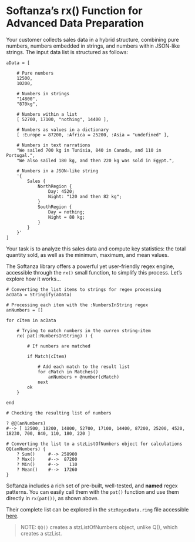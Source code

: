 # Softanza’s rx() Function for Advanced Data Preparation

Your customer collects sales data in a hybrid structure, combining pure numbers, numbers embedded in strings, and numbers within JSON-like strings. The input data list is structured as follows:

```ring
aData = [

    # Pure numbers
    12500,
    10200,

    # Numbers in strings
    "14800",
    "870kg",

    # Numbers within a list
    [ 52700, 17100, "nothing", 14400 ],

    # Numbers as values in a dictionary
    [ :Europe = 87200, :Africa = 25200, :Asia = "undefined" ],

    # Numbers in text narrations
    "We sailed 700 kg in Tunisia, 840 in Canada, and 110 in Portugal.",
    "We also sailed 180 kg, and then 220 kg was sold in Egypt.",

    # Numbers in a JSON-like string
    '{
        Sales {
            NorthRegion {
                Day: 4520;
                Night: "120 and then 82 kg";
            }
            SouthRegion {
                Day = nothing;
                Night = 88 kg;
            }
        }
    }'
]
```

Your task is to analyze this sales data and compute key statistics: the total quantity sold, as well as the minimum, maximum, and mean values.

The Softanza library offers a powerful yet user-friendly regex engine, accessible through the `rx()` small function, to simplify this process. Let’s explore how it works…

```ring
# Converting the list items to strings for regex processing
acData = Stringify(aData)

# Processing each item with the :NumbersInString regex
anNumbers = []

for cItem in acData

    # Trying to match numbers in the curren string-item
    rx( pat(:NumbersInString) ) {

        # If numbers are matched
        
        if Match(cItem)

            # Add each match to the result list
            for cMatch in Matches()
                anNumbers + @number(cMatch)
            next
        ok
    }

end

# Checking the resulting list of numbers

? @@(anNumbers)
#--> [ 12500, 10200, 14800, 52700, 17100, 14400, 87200, 25200, 4520, 18230, 700, 840, 110, 180, 220 ]

# Converting the list to a stzListOfNumbers object for calculations
QQ(anNumbers) {
    ? Sum()     #--> 258900
    ? Max()     #-->  87200
    ? Min()     #-->    110
    ? Mean()    #-->  17260
}
```
Softanza includes a rich set of pre-built, well-tested, and **named** regex patterns. You can easily call them with the `pat()` function and use them directly in `rx(pat())`, as shown above.

Their complete list can be explored in the `stzRegexData.ring` file accessible [here](https://github.com/mayouni/stzlib/blob/main/libraries/stzlib/data/stzRegexData.ring).

> NOTE:  `QQ()` creates a stzListOfNumbers object, unlike Q(), which creates a stzList.